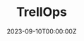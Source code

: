 ---
title: TrellOps
summary: TrellOps is a PowerShell module for managing Trello.
tags:
  - PowerShell
  - SaaS
date: "2023-09-10T00:00:00Z"

# Optional external URL for project (replaces project detail page).
external_link: https://github.com/MethosNL/TrellOps

image:
  caption: A Trello board
  focal_point: Smart
---